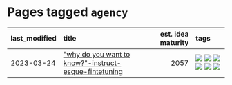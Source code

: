 # Pages tagged `agency`

|last_modified|title|est. idea maturity|tags
|:---|:---|---:|:---|
|2023-03-24|["why do you want to know?"-instruct-esque-fintetuning](../whydoyouwantoknow.md)|2057|[![](https://img.shields.io/badge/tag-agency-5b6ac0)](../tags/agency.md) [![](https://img.shields.io/badge/tag-alignment-062ab)](../tags/alignment.md) [![](https://img.shields.io/badge/tag-ethics-95446)](../tags/ethics.md) [![](https://img.shields.io/badge/tag-modeling-d5a11)](../tags/modeling.md) [![](https://img.shields.io/badge/tag-nlp-91514)](../tags/nlp.md) [![](https://img.shields.io/badge/tag-privacy-4d8aaa)](../tags/privacy.md)|